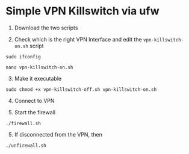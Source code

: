 # Simple VPN Killswitch via ufw

1. Download the two scripts

2. Check which is the right VPN Interface and edit the `vpn-killswitch-on.sh` script

```
sudo ifconfig
```
```
nano vpn-killswitch-on.sh
```

3. Make it executable

```
sudo chmod +x vpn-killswitch-off.sh vpn-killswitch-on.sh
```

4. Connect to VPN

5. Start the firewall

```
./firewall.sh
```

5. If disconnected from the VPN, then
```
./unfirewall.sh
```